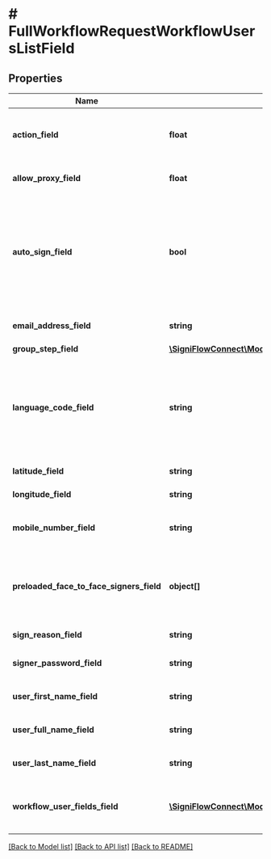 # # FullWorkflowRequestWorkflowUsersListField


## Properties

Name | Type | Description | Notes
------------ | ------------- | ------------- | -------------
**action_field** | **float** | Refers to the order of signatures from the users. |
**allow_proxy_field** | **float** | Allow proxy confirmation field. |
**auto_sign_field** | **bool** | ### Enable auto sign.  &#x60;True &#x3D; Signature will be applied automaticly False &#x3D; User will need to login and Sign&#x60; |
**email_address_field** | **string** | Workflow user&#39;s email addresses. |
**group_step_field** | [**\SigniFlowConnect\Model\FullWorkflowRequestGroupStepField**](FullWorkflowRequestGroupStepField.md) |  | [optional]
**language_code_field** | **string** | #### Sets the display language for the user ##### ISO 2 Digit Code  &#x60;en &#x3D; English es &#x3D; Spanish fr &#x3D; French&#x60; |
**latitude_field** | **string** | Location latitude. |
**longitude_field** | **string** | Location longtitude. |
**mobile_number_field** | **string** | Group user&#39;s mobile number. |
**preloaded_face_to_face_signers_field** | **object[]** | Preloaded user&#39;s who will be using the face to face signature field. | [optional]
**sign_reason_field** | **string** | Reason for signature. |
**signer_password_field** | **string** | Face to face user&#39;s password. |
**user_first_name_field** | **string** | Face to face user&#39;s first name. |
**user_full_name_field** | **string** | Face to face user&#39;s full name. |
**user_last_name_field** | **string** | Face to face user&#39;s last name. |
**workflow_user_fields_field** | [**\SigniFlowConnect\Model\FullWorkflowRequestWorkflowUserFieldsField[]**](FullWorkflowRequestWorkflowUserFieldsField.md) | The list of the workflowed documents field. | [optional]

[[Back to Model list]](../../README.md#models) [[Back to API list]](../../README.md#endpoints) [[Back to README]](../../README.md)
